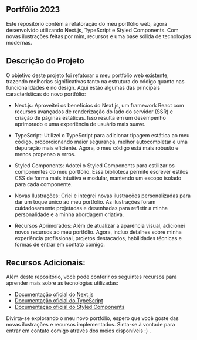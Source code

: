 ## Portfólio 2023
Este repositório contém a refatoração do meu portfólio web, agora desenvolvido utilizando Next.js, TypeScript e Styled Components. Com novas ilustrações feitas por mim, recursos e uma base sólida de tecnologias modernas.

## Descrição do Projeto
O objetivo deste projeto foi refatorar o meu portfólio web existente, trazendo melhorias significativas tanto na estrutura do código quanto nas funcionalidades e no design. Aqui estão algumas das principais características do novo portfólio:

- Next.js: Aproveitei os benefícios do Next.js, um framework React com recursos avançados de renderização do lado do servidor (SSR) e criação de páginas estáticas. Isso resulta em um desempenho aprimorado e uma experiência de usuário mais suave.

- TypeScript: Utilizei o TypeScript para adicionar tipagem estática ao meu código, proporcionando maior segurança, melhor autocompletar e uma depuração mais eficiente. Agora, o meu código está mais robusto e menos propenso a erros.

- Styled Components: Adotei o Styled Components para estilizar os componentes do meu portfólio. Essa biblioteca permite escrever estilos CSS de forma mais intuitiva e modular, mantendo um escopo isolado para cada componente.

- Novas Ilustrações: Criei e integrei novas ilustrações personalizadas para dar um toque único ao meu portfólio. As ilustrações foram cuidadosamente projetadas e desenhadas para refletir a minha personalidade e a minha abordagem criativa.

- Recursos Aprimorados: Além de atualizar a aparência visual, adicionei novos recursos ao meu portfólio. Agora, incluo detalhes sobre minha experiência profissional, projetos destacados, habilidades técnicas e formas de entrar em contato comigo.

## Recursos Adicionais:
Além deste repositório, você pode conferir os seguintes recursos para aprender mais sobre as tecnologias utilizadas:

- [Documentação oficial do Next.js](https://nextjs.org/docs)
- [Documentação oficial do TypeScript](https://www.typescriptlang.org/docs)
- [Documentação oficial do Styled Components](https://styled-components.com/docs)

Divirta-se explorando o meu novo portfólio, espero que você goste das novas ilustrações e recursos implementados. Sinta-se à vontade para entrar em contato comigo através dos meios disponíveis :) .
